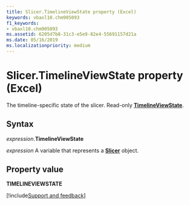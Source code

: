 ```yaml
---
title: Slicer.TimelineViewState property (Excel)
keywords: vbaxl10.chm905093
f1_keywords:
- vbaxl10.chm905093
ms.assetid: 6205d7b8-31c3-e5e9-82e4-55691157d21a
ms.date: 05/16/2019
ms.localizationpriority: medium
---
```



# Slicer.TimelineViewState property (Excel)

The timeline-specific state of the slicer. Read-only **[TimelineViewState](excel.timelineviewstate.md)**. 


## Syntax

_expression_.**TimelineViewState**

_expression_ A variable that represents a **[Slicer](Excel.Slicer.md)** object.


## Property value

**TIMELINEVIEWSTATE**




[!include[Support and feedback](~/includes/feedback-boilerplate.md)]